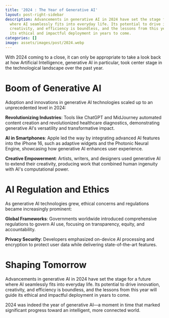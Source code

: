 ```yaml
---
title: '2024 : The Year of Generative AI'
layout: post-right-sidebar
description: Advancements in generative AI in 2024 have set the stage for a future
  where AI seamlessly fits into everyday life. Its potential to drive innovation,
  creativity, and efficiency is boundless, and the lessons from this year will guide
  its ethical and impactful deployment in years to come.
categories: []
image: assets/images/post/2024.webp
---
```


With 2024 coming to a close, it can only be appropriate to take a look back at how Artificial Intelligence, generative AI in particular, took center stage in the technological landscape over the past year.

# Boom of Generative AI
Adoption and innovations in generative AI technologies scaled up to an unprecedented level in 2024:

**Revolutionizing Industries**: Tools like ChatGPT and MidJourney automated content creation and revolutionized healthcare diagnostics, demonstrating generative AI's versatility and transformative impact.

**AI in Smartphones**: Apple led the way by integrating advanced AI features into the iPhone 16, such as adaptive widgets and the Photonic Neural Engine, showcasing how generative AI enhances user experience.

**Creative Empowerment**: Artists, writers, and designers used generative AI to extend their creativity, producing work that combined human ingenuity with AI's computational power.

# AI Regulation and Ethics
As generative AI technologies grew, ethical concerns and regulations became increasingly prominent:

**Global Frameworks**: Governments worldwide introduced comprehensive regulations to govern AI use, focusing on transparency, equity, and accountability.

**Privacy Security**: Developers emphasized on-device AI processing and encryption to protect user data while delivering state-of-the-art features.

# Shaping Tomorrow

Advancements in generative AI in 2024 have set the stage for a future where AI seamlessly fits into everyday life. Its potential to drive innovation, creativity, and efficiency is boundless, and the lessons from this year will guide its ethical and impactful deployment in years to come.

2024 was indeed the year of generative AI—a moment in time that marked significant progress toward an intelligent, more connected world.
